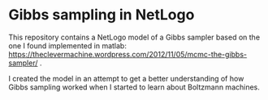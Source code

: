 # Gibbs sampling in NetLogo

This repository contains a NetLogo model of a Gibbs sampler based on the one I found implemented in matlab: https://theclevermachine.wordpress.com/2012/11/05/mcmc-the-gibbs-sampler/ .

I created the model in an attempt to get a better understanding of how Gibbs sampling worked when I started to learn about Boltzmann machines. 
